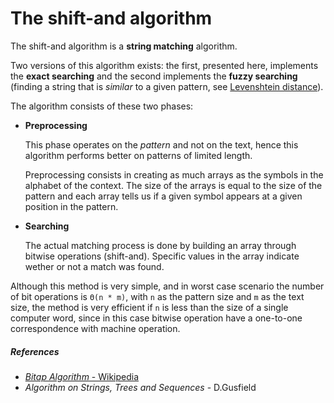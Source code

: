 # The shift-and algorithm

The shift-and algorithm is a **string matching** algorithm.

Two versions of this algorithm exists: the first, presented here, implements the **exact searching** and the second implements the **fuzzy searching** (finding a string that is *similar* to a given pattern, see [Levenshtein distance](https://en.wikipedia.org/wiki/Levenshtein_distance)).

The algorithm consists of these two phases:
- **Preprocessing**

  This phase operates on the *pattern* and not on the text, hence this algorithm performs better on patterns of limited length. 

  Preprocessing consists in creating as much arrays as the symbols in the alphabet of the context. The size of the arrays is equal to the size of the pattern and each array tells us if a given symbol appears at a given position in the pattern.

 
- **Searching**

  The actual matching process is done by building an array through bitwise operations (shift-and). Specific values in the array indicate wether or not a match was found.

Although this method is very simple, and in worst case scenario the number of bit operations is `Θ(n * m)`, with `n` as the pattern size and `m` as the text size, the method is very efficient if `n` is less than the size of a single computer word, since in this case bitwise operation have a one-to-one correspondence with machine operation.

##### References
- [*Bitap Algorithm* - Wikipedia](https://en.wikipedia.org/wiki/Bitap_algorithm) 
- *Algorithm on Strings, Trees and Sequences* - D.Gusfield
